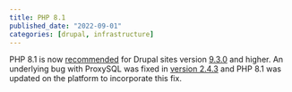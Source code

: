 ```yaml
---
title: PHP 8.1
published_date: "2022-09-01"
categories: [drupal, infrastructure]
---
```

PHP 8.1 is now [recommended](https://docs.pantheon.io/php-versions) for Drupal sites version [9.3.0](https://www.drupal.org/docs/system-requirements/php-requirements#versions) and higher. An underlying bug with ProxySQL was fixed in [version 2.4.3](https://proxysql.com/blog/releasing-proxysql-v2-4-3/) and PHP 8.1 was updated on the platform to incorporate this fix.
